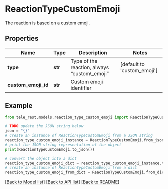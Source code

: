 # ReactionTypeCustomEmoji

The reaction is based on a custom emoji.

## Properties

Name | Type | Description | Notes
------------ | ------------- | ------------- | -------------
**type** | **str** | Type of the reaction, always “custom\\_emoji” | [default to 'custom_emoji']
**custom_emoji_id** | **str** | Custom emoji identifier | 

## Example

```python
from tele_rest.models.reaction_type_custom_emoji import ReactionTypeCustomEmoji

# TODO update the JSON string below
json = "{}"
# create an instance of ReactionTypeCustomEmoji from a JSON string
reaction_type_custom_emoji_instance = ReactionTypeCustomEmoji.from_json(json)
# print the JSON string representation of the object
print(ReactionTypeCustomEmoji.to_json())

# convert the object into a dict
reaction_type_custom_emoji_dict = reaction_type_custom_emoji_instance.to_dict()
# create an instance of ReactionTypeCustomEmoji from a dict
reaction_type_custom_emoji_from_dict = ReactionTypeCustomEmoji.from_dict(reaction_type_custom_emoji_dict)
```
[[Back to Model list]](../README.md#documentation-for-models) [[Back to API list]](../README.md#documentation-for-api-endpoints) [[Back to README]](../README.md)


